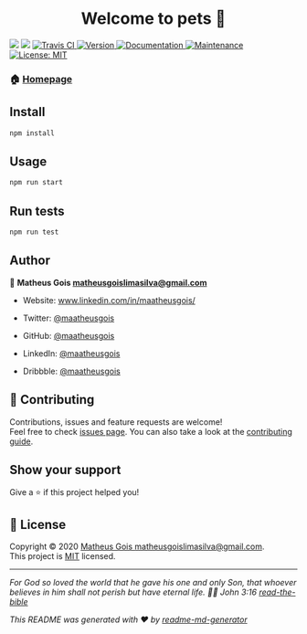<h1 align="center">Welcome to pets 👋</h1>
<p>
  <a href="https://www.codacy.com/manual/MaatheusGois/Pets?utm_source=github.com&amp;utm_medium=referral&amp;utm_content=MaatheusGois/Pets&amp;utm_campaign=Badge_Coverage"><img src="https://app.codacy.com/project/badge/Coverage/719abfe469ed4d1c9e5dac451fb5d491"/></a>
  <a href="https://www.codacy.com/manual/MaatheusGois/Pets?utm_source=github.com&amp;utm_medium=referral&amp;utm_content=MaatheusGois/Pets&amp;utm_campaign=Badge_Grade"><img src="https://app.codacy.com/project/badge/Grade/719abfe469ed4d1c9e5dac451fb5d491"/></a>
  <a href="(https://travis-ci.org/MaatheusGois/Pets" target="_blank">
    <img alt="Travis CI" src="https://travis-ci.org/MaatheusGois/Pets.svg?branch=master" />
  </a>
  <a href="https://www.npmjs.com/package/pets" target="_blank">
    <img alt="Version" src="https://img.shields.io/npm/v/pets.svg">
  </a>
  <a href="https://documenter.getpostman.com/view/11242574/SzfDxQU1?version=latest" target="_blank">
    <img alt="Documentation" src="https://img.shields.io/badge/documentation-yes-brightgreen.svg" />
  </a>
  <a href="https://github.com/MaatheusGois/Pets/graphs/commit-activity" target="_blank">
    <img alt="Maintenance" src="https://img.shields.io/badge/Maintained%3F-yes-green.svg" />
  </a>
  <a href="https://github.com/MaatheusGois/Pets/blob/master/LICENSE" target="_blank">
    <img alt="License: MIT" src="https://img.shields.io/github/license/MaatheusGois/pets" />
  </a>
</p>

### 🏠 [Homepage](https://github.com/MaatheusGois/Pets#readme)

## Install

```sh
npm install
```

## Usage

```sh
npm run start
```

## Run tests

```sh
npm run test
```

## Author

👤 **Matheus Gois <matheusgoislimasilva@gmail.com>**

- Website: www.linkedin.com/in/maatheusgois/

- Twitter: [@maatheusgois](https://twitter.com/maatheusgois)

- GitHub: [@maatheusgois](https://github.com/maatheusgois)

- LinkedIn: [@maatheusgois](https://linkedin.com/in/maatheusgois)

- Dribbble: [@maatheusgois](https://dribbble.com/maatheusgois)

## 🤝 Contributing

Contributions, issues and feature requests are welcome!<br />Feel free to check [issues page](https://github.com/MaatheusGois/Pets/issues). You can also take a look at the [contributing guide](https://github.com/MaatheusGois/Pets/blob/master/CONTRIBUTING.md).

## Show your support

Give a ⭐️ if this project helped you!

## 📝 License

Copyright © 2020 [Matheus Gois <matheusgoislimasilva@gmail.com>](https://github.com/MaatheusGois).<br />
This project is [MIT](https://github.com/MaatheusGois/Pets/blob/master/LICENSE) licensed.

---

_For God so loved the world that he gave his one and only Son, that whoever believes in him shall not perish but have eternal life. 🙌🏻 John 3:16 [read-the-bible](https://biblia.com/bible/esv/john/3/16)_

_This README was generated with ❤️ by [readme-md-generator](https://github.com/kefranabg/readme-md-generator)_

